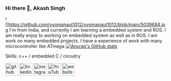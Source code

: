### Hi there 👋, Akash Singh
![]https://github.com/vyomanaut1012/vyomanaut1012/blob/main/5039684.jpg
I'm from India, and currently I am learning a embedded system and ROS. I am really enjoy to working on embedded system as well as in ROS. I am work on many embedded projects. I have a experience of work with many microcontroller like ATmega
[![Anurag's GitHub stats](https://github-readme-stats.vercel.app/api?username=vyomanaut1012)](https://github.com/anuraghazra/github-readme-stats)

Skills: c++ / embedded C / circuitry

[<img src='https://cdn.jsdelivr.net/npm/simple-icons@3.0.1/icons/github.svg' alt='github' height='40'>](https://github.com/vyomanaut1012)  [<img src='https://cdn.jsdelivr.net/npm/simple-icons@3.0.1/icons/linkedin.svg' alt='linkedin' height='40'>](https://www.linkedin.com/in/https://www.linkedin.com/in/akash-singh-36a4b6203//)  [<img src='https://cdn.jsdelivr.net/npm/simple-icons@3.0.1/icons/instagram.svg' alt='instagram' height='40'>](https://www.instagram.com/https://www.instagram.com/the_sky_2928//)  [<img src='https://cdn.jsdelivr.net/npm/simple-icons@3.0.1/icons/youtube.svg' alt='YouTube' height='40'>](https://www.youtube.com/channel/https://www.youtube.com/channel/UCTlvziCvUPeoxnTAkRsW0ug/featured)  [<img src='https://cdn.jsdelivr.net/npm/simple-icons@3.0.1/icons/icloud.svg' alt='website' height='40'>](https://github.com/vyomanaut1012)  

